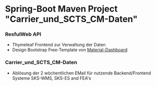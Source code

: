 # Spring-Boot Maven Project "Carrier_und_SCTS_CM-Daten"
### ResfulWeb API
- Thymeleaf Frontend zur Verwaltung der Daten 
- Design Bootstrap Free-Template von [Material-Dashboard](https://demos.creative-tim.com/material-dashboard/docs/2.1/getting-started/introduction.html#docs)

### Carrier_und_SCTS_CM-Daten
- Ablösung der 2 wöchentlichen EMail für nutzende Backend/Frontend Systeme SKS-WMS, SKS-ES and FEA's

